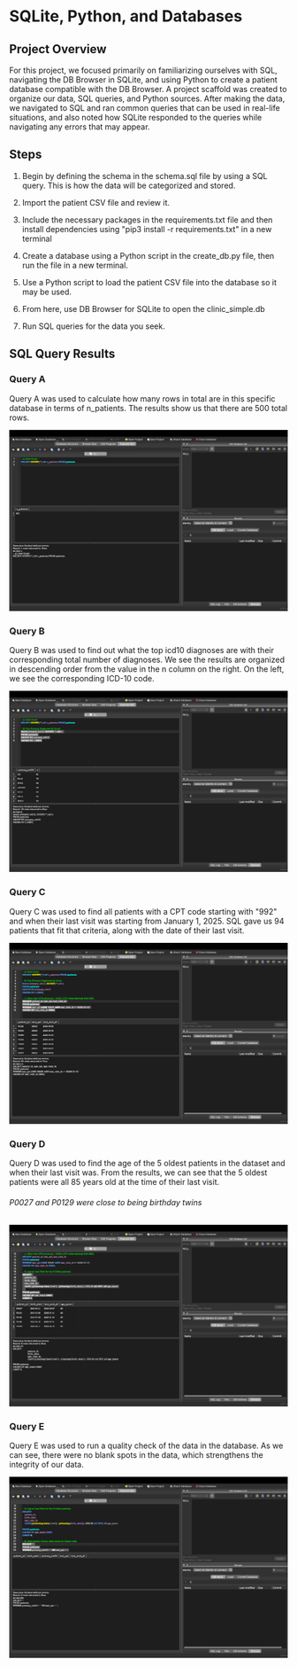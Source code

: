 # SQLite, Python, and Databases 

## Project Overview
For this project, we focused primarily on familiarizing ourselves with SQL, navigating the DB Browser in SQLite, and using Python to create a patient database compatible with the DB Browser. A project scaffold was created to organize our data, SQL queries, and Python sources. After making the data, we navigated to SQL and ran common queries that can be used in real-life situations, and also noted how SQLite responded to the queries while navigating any errors that may appear.


## Steps
1. Begin by defining the schema in the schema.sql file by using a SQL query. This is how the data will be categorized and stored.


2. Import the patient CSV file and review it.


3. Include the necessary packages in the requirements.txt file and then install dependencies using "pip3 install -r requirements.txt" in a new terminal


4. Create a database using a Python script in the create_db.py file, then run the file in a new terminal.


5. Use a Python script to load the patient CSV file into the database so it may be used.


6. From here, use DB Browser for SQLite to open the clinic_simple.db


7. Run SQL queries for the data you seek.


## SQL Query Results




### Query A
Query A was used to calculate how many rows in total are in this specific database in terms of n_patients. The results show us that there are 500 total rows.


![sql_A](sql_screenshots/sql_query_A.png)




### Query B
Query B was used to find out what the top icd10 diagnoses are with their corresponding total number of diagnoses. We see the results are organized in descending order from the value in the n column on the right. On the left, we see the corresponding ICD-10 code. 


![sql_B](sql_screenshots/sql_query_B.png)




### Query C
Query C was used to find all patients with a CPT code starting with "992" and when their last visit was starting from January 1, 2025. SQL gave us 94 patients that fit that criteria, along with the date of their last visit.  


![sql__C](sql_screenshots/sql_query_C.png)




### Query D
Query D was used to find the age of the 5 oldest patients in the dataset and when their last visit was. From the results, we can see that the 5 oldest patients were all 85 years old at the time of their last visit.


###### P0027 and P0129 were close to being birthday twins
![sql_D](sql_screenshots/sql_query_D.png)




### Query E
Query E was used to run a quality check of the data in the database. As we can see, there were no blank spots in the data, which strengthens the integrity of our data.


![sql_E](sql_screenshots/sql_query_E.png)





